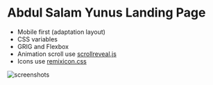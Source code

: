 # Abdul Salam Yunus Landing Page

- Mobile first (adaptation layout)
- CSS variables
- GRIG and Flexbox
- Animation scroll use [scrollreveal.js](https://github.com/jlmakes/scrollreveal)
- Icons use [remixicon.css](https://remixicon.com/)

![screenshots](./screenshots.jpg)
